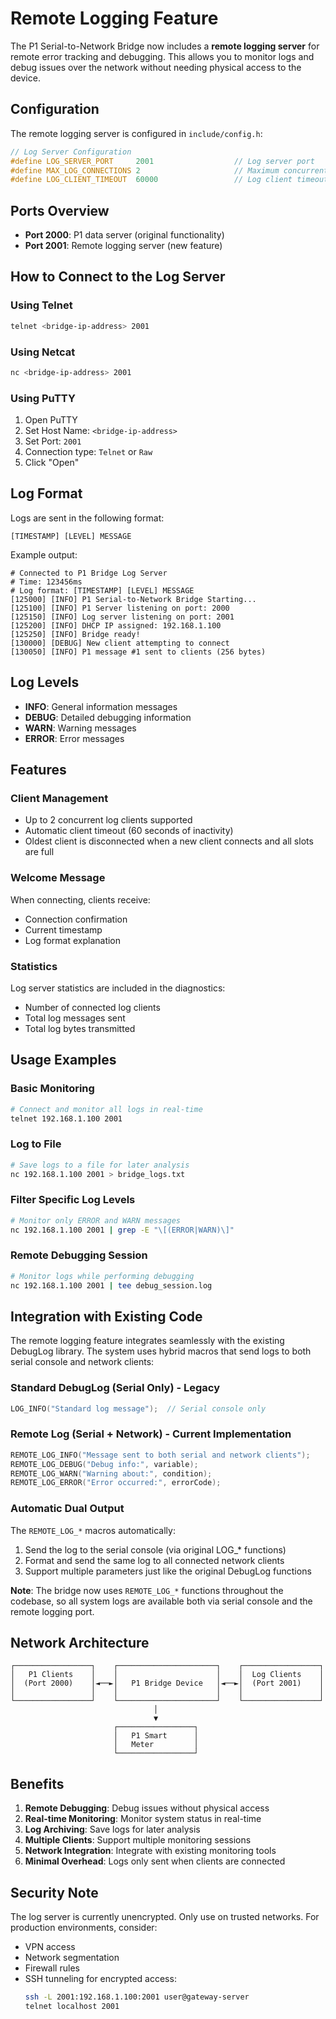 # Remote Logging Feature

The P1 Serial-to-Network Bridge now includes a **remote logging server** for remote error tracking and debugging. This allows you to monitor logs and debug issues over the network without needing physical access to the device.

## Configuration

The remote logging server is configured in `include/config.h`:

```cpp
// Log Server Configuration
#define LOG_SERVER_PORT     2001                  // Log server port
#define MAX_LOG_CONNECTIONS 2                     // Maximum concurrent log clients
#define LOG_CLIENT_TIMEOUT  60000                 // Log client timeout (60 seconds)
```

## Ports Overview

- **Port 2000**: P1 data server (original functionality)
- **Port 2001**: Remote logging server (new feature)

## How to Connect to the Log Server

### Using Telnet
```bash
telnet <bridge-ip-address> 2001
```

### Using Netcat
```bash
nc <bridge-ip-address> 2001
```

### Using PuTTY
1. Open PuTTY
2. Set Host Name: `<bridge-ip-address>`
3. Set Port: `2001`
4. Connection type: `Telnet` or `Raw`
5. Click "Open"

## Log Format

Logs are sent in the following format:
```
[TIMESTAMP] [LEVEL] MESSAGE
```

Example output:
```
# Connected to P1 Bridge Log Server
# Time: 123456ms
# Log format: [TIMESTAMP] [LEVEL] MESSAGE
[125000] [INFO] P1 Serial-to-Network Bridge Starting...
[125100] [INFO] P1 Server listening on port: 2000
[125150] [INFO] Log server listening on port: 2001
[125200] [INFO] DHCP IP assigned: 192.168.1.100
[125250] [INFO] Bridge ready!
[130000] [DEBUG] New client attempting to connect
[130050] [INFO] P1 message #1 sent to clients (256 bytes)
```

## Log Levels

- **INFO**: General information messages
- **DEBUG**: Detailed debugging information
- **WARN**: Warning messages
- **ERROR**: Error messages

## Features

### Client Management
- Up to 2 concurrent log clients supported
- Automatic client timeout (60 seconds of inactivity)
- Oldest client is disconnected when a new client connects and all slots are full

### Welcome Message
When connecting, clients receive:
- Connection confirmation
- Current timestamp
- Log format explanation

### Statistics
Log server statistics are included in the diagnostics:
- Number of connected log clients
- Total log messages sent
- Total log bytes transmitted

## Usage Examples

### Basic Monitoring
```bash
# Connect and monitor all logs in real-time
telnet 192.168.1.100 2001
```

### Log to File
```bash
# Save logs to a file for later analysis
nc 192.168.1.100 2001 > bridge_logs.txt
```

### Filter Specific Log Levels
```bash
# Monitor only ERROR and WARN messages
nc 192.168.1.100 2001 | grep -E "\[(ERROR|WARN)\]"
```

### Remote Debugging Session
```bash
# Monitor logs while performing debugging
nc 192.168.1.100 2001 | tee debug_session.log
```

## Integration with Existing Code

The remote logging feature integrates seamlessly with the existing DebugLog library. The system uses hybrid macros that send logs to both serial console and network clients:

### Standard DebugLog (Serial Only) - Legacy
```cpp
LOG_INFO("Standard log message");  // Serial console only
```

### Remote Log (Serial + Network) - Current Implementation
```cpp
REMOTE_LOG_INFO("Message sent to both serial and network clients");
REMOTE_LOG_DEBUG("Debug info:", variable);
REMOTE_LOG_WARN("Warning about:", condition);
REMOTE_LOG_ERROR("Error occurred:", errorCode);
```

### Automatic Dual Output
The `REMOTE_LOG_*` macros automatically:
1. Send the log to the serial console (via original LOG_* functions)
2. Format and send the same log to all connected network clients
3. Support multiple parameters just like the original DebugLog functions

**Note**: The bridge now uses `REMOTE_LOG_*` functions throughout the codebase, so all system logs are available both via serial console and the remote logging port.

## Network Architecture

```
┌─────────────────┐    ┌──────────────────────┐    ┌─────────────────┐
│   P1 Clients    │    │                      │    │  Log Clients    │
│  (Port 2000)    │◄──►│   P1 Bridge Device   │◄──►│  (Port 2001)    │
│                 │    │                      │    │                 │
└─────────────────┘    └──────────────────────┘    └─────────────────┘
                                │
                                ▼
                       ┌─────────────────┐
                       │   P1 Smart      │
                       │   Meter         │
                       └─────────────────┘
```

## Benefits

1. **Remote Debugging**: Debug issues without physical access
2. **Real-time Monitoring**: Monitor system status in real-time
3. **Log Archiving**: Save logs for later analysis
4. **Multiple Clients**: Support multiple monitoring sessions
5. **Network Integration**: Integrate with existing monitoring tools
6. **Minimal Overhead**: Logs only sent when clients are connected

## Security Note

The log server is currently unencrypted. Only use on trusted networks. For production environments, consider:
- VPN access
- Network segmentation
- Firewall rules
- SSH tunneling for encrypted access:
  ```bash
  ssh -L 2001:192.168.1.100:2001 user@gateway-server
  telnet localhost 2001
  ```